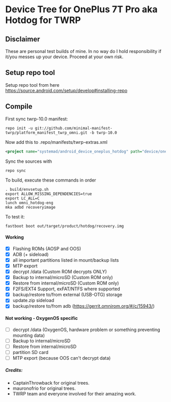 # Device Tree for OnePlus 7T Pro aka Hotdog for TWRP
## Disclaimer
These are personal test builds of mine. In no way do I hold responsibility if it/you messes up your device.
Proceed at your own risk.

## Setup repo tool
Setup repo tool from here https://source.android.com/setup/develop#installing-repo

## Compile

First sync twrp-10.0 manifest:

```
repo init -u git://github.com/minimal-manifest-twrp/platform_manifest_twrp_omni.git -b twrp-10.0
```

Now add this to .repo/manifests/twrp-extras.xml

```xml
<project name="systemad/android_device_oneplus_hotdog" path="device/oneplus/hotdog" remote="github" revision="android-10" />
```

Sync the sources with

```
repo sync
```

To build, execute these commands in order

```
. build/envsetup.sh
export ALLOW_MISSING_DEPENDENCIES=true
export LC_ALL=C
lunch omni_hotdog-eng 
mka adbd recoveryimage 
```

To test it:

```
fastboot boot out/target/product/hotdog/recovery.img
```

#### Working
- [X] Flashing ROMs (AOSP and OOS)
- [X] ADB (+ sideload)
- [X] all important partitions listed in mount/backup lists
- [X] MTP export
- [X] decrypt /data (Custom ROM decrypts ONLY)
- [X] Backup to internal/microSD (Custom ROM only)
- [X] Restore from internal/microSD (Custom ROM only)
- [X] F2FS/EXT4 Support, exFAT/NTFS where supported
- [X] backup/restore to/from external (USB-OTG) storage
- [X] update.zip sideload
- [X] backup/restore to/from adb (https://gerrit.omnirom.org/#/c/15943/)

#### Not working - OxygenOS specific
- [ ] decrypt /data (OxygenOS, hardware problem or something preventing mounting data)
- [ ] Backup to internal/microSD
- [ ] Restore from internal/microSD
- [ ] partition SD card
- [ ] MTP export (because OOS can't decrypt data)

##### Credits:
- CaptainThrowback for original trees.
- mauronofrio for original trees.
- TWRP team and everyone involved for their amazing work.
